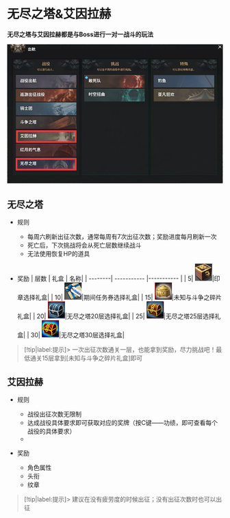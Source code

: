 # 无尽之塔&艾因拉赫 <!-- {docsify-ignore-all} -->
**无尽之塔与艾因拉赫都是与Boss进行一对一战斗的玩法**

![Alt text](image.png ':size=50%')


## 无尽之塔
-   规则 
    -   每周六刷新出征次数，通常每周有7次出征次数；奖励进度每月刷新一次
    -   死亡后，下次挑战将会从死亡层数继续战斗
    -   无法使用恢复HP的道具

-   奖励
    | 层数  | 礼盒 | 名称|
    | --------| ----------- |----------- |
    | 5|  ![Alt text](image-1.png)|印章选择礼盒|
    | 10|  ![Alt text](image-2.png)|期间任务券选择礼盒|
    | 15| ![Alt text](image-3.png)|未知与斗争之碎片礼盒|
    | 20|  ![Alt text](image-4.png)|无尽之塔20层选择礼盒|
    | 25|  ![Alt text](image-5.png)|无尽之塔25层选择礼盒|
    | 30|  ![Alt text](image-6.png)|无尽之塔30层选择礼盒|

> [!tip|label:提示]> 一次出征次数通关一层，也能拿到奖励，尽力挑战吧！最低通关15层拿到[未知与斗争之碎片礼盒]即可


##  艾因拉赫
-   规则
    -   战役出征次数无限制
    -   达成战役具体要求即可获取对应的奖牌（按C键——功绩，即可查看每个战役的具体要求）
    -   

-   奖励
    -   角色属性
    -   头衔
    -   纹章

> [!tip|label:提示]> 建议在没有疲劳度的时候出征；没有出征次数时也可以出征
